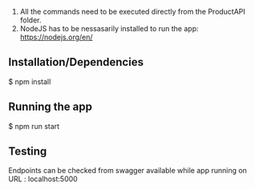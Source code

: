 1. All the commands need to be executed directly from the ProductAPI folder.
2. NodeJS has to be nessasarily installed to run the app: https://nodejs.org/en/

## Installation/Dependencies

$ npm install

## Running the app

$ npm run start

## Testing
Endpoints can be checked from swagger available while app running on URL : localhost:5000
